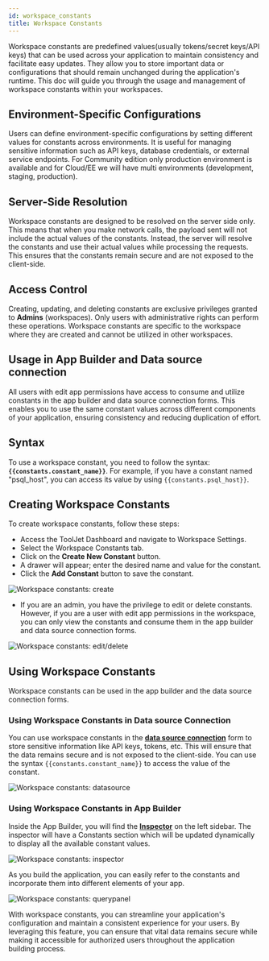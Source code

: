 ```yaml
---
id: workspace_constants
title: Workspace Constants
---
```


Workspace constants are predefined values(usually tokens/secret keys/API keys) that can be used across your application to maintain consistency and facilitate easy updates. They allow you to store important data or configurations that should remain unchanged during the application's runtime. This doc will guide you through the usage and management of workspace constants within your workspaces. 

## Environment-Specific Configurations

Users can define environment-specific configurations by setting different values for constants across environments. It is useful for managing sensitive information such as API keys, database credentials, or external service endpoints. For Community edition only production environment is available and for Cloud/EE we will have multi environments (development, staging, production).

## Server-Side Resolution

Workspace constants are designed to be resolved on the server side only. This means that when you make network calls, the payload sent will not include the actual values of the constants. Instead, the server will resolve the constants and use their actual values while processing the requests. This ensures that the constants remain secure and are not exposed to the client-side.

## Access Control

Creating, updating, and deleting constants are exclusive privileges granted to **Admins** (workspaces). Only users with administrative rights can perform these operations. Workspace constants are specific to the workspace where they are created and cannot be utilized in other workspaces.

## Usage in App Builder and Data source connection

All users with edit app permissions have access to consume and utilize constants in the app builder and data source connection forms. This enables you to use the same constant values across different components of your application, ensuring consistency and reducing duplication of effort.

## Syntax

To use a workspace constant, you need to follow the syntax: **`{{constants.constant_name}}`**. For example, if you have a constant named "psql_host", you can access its value by using `{{constants.psql_host}}`.

## Creating Workspace Constants

To create workspace constants, follow these steps:
- Access the ToolJet Dashboard and navigate to Workspace Settings.
- Select the Workspace Constants tab.
- Click on the **Create New Constant** button.
- A drawer will appear; enter the desired name and value for the constant.
- Click the **Add Constant** button to save the constant.

<div style={{textAlign: 'center'}}>
    
<img className="screenshot-full" src="/img/workspace-const/createconstant.gif" alt="Workspace constants: create"/>
    
</div>

- If you are an admin, you have the privilege to edit or delete constants. However, if you are a user with edit app permissions in the workspace, you can only view the constants and consume them in the app builder and data source connection forms.

<div style={{textAlign: 'center'}}>

<img className="screenshot-full" src="/img/workspace-const/editdelete.png" alt="Workspace constants: edit/delete"/>

</div>

## Using Workspace Constants

Workspace constants can be used in the app builder and the data source connection forms.

### Using Workspace Constants in Data source Connection

You can use workspace constants in the **[data source connection](/docs/data-sources/overview#connecting-global-datasources)** form to store sensitive information like API keys, tokens, etc. This will ensure that the data remains secure and is not exposed to the client-side. You can use the syntax `{{constants.constant_name}}` to access the value of the constant. 

 <div style={{textAlign: 'center'}}>

 <img className="screenshot-full" src="/img/workspace-const/globaldatasource.png" alt="Workspace constants: datasource"/>

 </div>

### Using Workspace Constants in App Builder

Inside the App Builder, you will find the **[Inspector](/docs/app-builder/left-sidebar#inspector)** on the left sidebar. The inspector will have a Constants section which will be updated dynamically to display all the available constant values.

 <div style={{textAlign: 'center'}}>

 <img className="screenshot-full" src="/img/workspace-const/inspector.png" alt="Workspace constants: inspector"/>

 </div>

As you build the application, you can easily refer to the constants and incorporate them into different elements of your app.
 <div style={{textAlign: 'center'}}>
    
 <img className="screenshot-full" src="/img/workspace-const/querypanel.png" alt="Workspace constants: querypanel"/>
    
 </div>

With workspace constants, you can streamline your application's configuration and maintain a consistent experience for your users. By leveraging this feature, you can ensure that vital data remains secure while making it accessible for authorized users throughout the application building process.